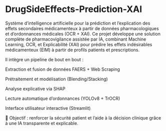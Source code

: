 # DrugSideEffects-Prediction-XAI
Système d’intelligence artificielle pour la prédiction et l’explication des effets secondaires médicamenteux à partir de données pharmacologiques et d’ordonnances médicales (OCR + XAI).
Ce projet développe une solution complète de pharmacovigilance assistée par IA, combinant Machine Learning, OCR, et Explicabilité (XAI) pour prédire les effets indésirables médicamenteux (EIM) à partir de profils patients et prescriptions.

Il intègre un pipeline de bout en bout :

Extraction et fusion de données FAERS + Web Scraping

Prétraitement et modélisation (Blending/Stacking)

Analyse explicative via SHAP

Lecture automatique d’ordonnances (YOLOv8 + TrOCR)

Interface utilisateur interactive (Streamlit)

🔬 Objectif : renforcer la sécurité patient et l’aide à la décision clinique grâce à une IA transparente et explicable.
